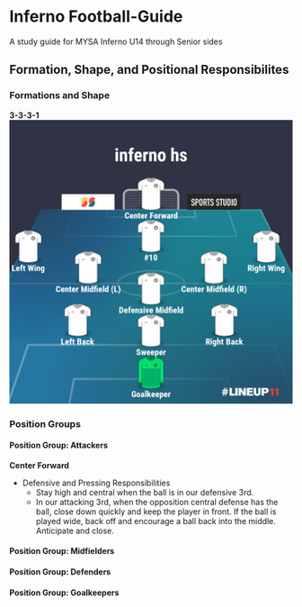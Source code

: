# Inferno Football-Guide
A study guide for MYSA Inferno U14 through Senior sides

## Formation, Shape, and Positional Responsibilites

### Formations and Shape

**3-3-3-1**
![3-3-3-1](../images/3-3-3-1.png)

### Position Groups

#### Position Group: Attackers

**Center Forward**

* Defensive and Pressing Responsibilities
  * Stay high and central when the ball is in our defensive 3rd.  
  * In our attacking 3rd, when the opposition central defense has the ball, close down quickly and keep the player in front.  If the ball is played wide, back off and encourage a ball back into the middle.  Anticipate and close.

#### Position Group: Midfielders

#### Position Group: Defenders

#### Position Group: Goalkeepers
